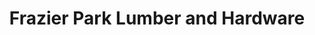 ---
title: "Frazier Park Lumber and Hardware"
url: /frazier-park/frazier-park-lumber-and-hardware/
shop: Eisenwaren
---